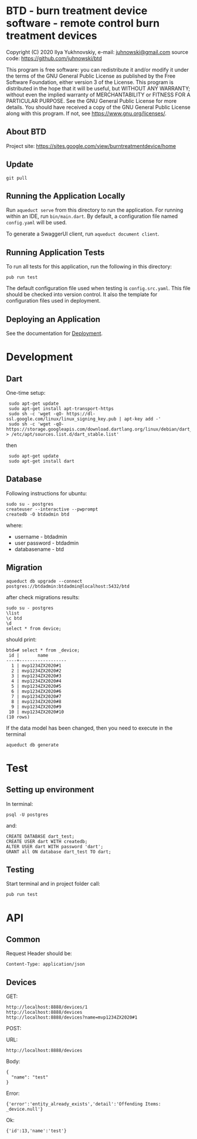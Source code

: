 # BTD - burn treatment device software - remote control burn treatment devices
Copyright (C) 2020 Ilya Yukhnovskiy,
e-mail: juhnowski@gmail.com
source code: https://github.com/juhnowski/btd  

This program is free software: you can redistribute it and/or modify it under
the terms of the GNU General Public License as published by the Free Software
Foundation, either version 3 of the License.
This program is distributed in the hope that it will be useful, but WITHOUT
ANY WARRANTY; without even the implied warranty of MERCHANTABILITY or FITNESS
FOR A PARTICULAR PURPOSE. See the GNU General Public License for more details.
You should have received a copy of the GNU General Public License along with
this program. If not, see <https://www.gnu.org/licenses/>.

## About BTD
Project site: https://sites.google.com/view/burntreatmentdevice/home

## Update 
```
git pull
```

## Running the Application Locally

Run `aqueduct serve` from this directory to run the application. For running within an IDE, run `bin/main.dart`. By default, a configuration file named `config.yaml` will be used.

To generate a SwaggerUI client, run `aqueduct document client`.

## Running Application Tests

To run all tests for this application, run the following in this directory:

```
pub run test
```

The default configuration file used when testing is `config.src.yaml`. This file should be checked into version control. It also the template for configuration files used in deployment.

## Deploying an Application

See the documentation for [Deployment](https://aqueduct.io/docs/deploy/).

# Development
## Dart
One-time setup:
```
 sudo apt-get update
 sudo apt-get install apt-transport-https
 sudo sh -c 'wget -qO- https://dl-ssl.google.com/linux/linux_signing_key.pub | apt-key add -'
 sudo sh -c 'wget -qO- https://storage.googleapis.com/download.dartlang.org/linux/debian/dart_stable.list > /etc/apt/sources.list.d/dart_stable.list'
```
then
```
 sudo apt-get update
 sudo apt-get install dart
```

## Database
Following instructions for ubuntu:
```
sudo su - postgres
createuser --interactive --pwprompt
createdb -O btdadmin btd
```
where:
- username - btdadmin
- user password - btdadmin
- databasename - btd

## Migration
```
aqueduct db upgrade --connect postgres://btdadmin:btdadmin@localhost:5432/btd
```
after check migrations results:
```
sudo su - postgres
\list
\c btd
\d
select * from device;
```
should print:
```
btd=# select * from _device;
 id |       name       
----+------------------
  1 | mvp1234ZX2020#1
  2 | mvp1234ZX2020#2
  3 | mvp1234ZX2020#3
  4 | mvp1234ZX2020#4
  5 | mvp1234ZX2020#5
  6 | mvp1234ZX2020#6
  7 | mvp1234ZX2020#7
  8 | mvp1234ZX2020#8
  9 | mvp1234ZX2020#9
 10 | mvp1234ZX2020#10
(10 rows)
```
If the data model has been changed, then you need to execute in the terminal
```
aqueduct db generate
```

# Test
## Setting up environment
In terminal:
```
psql -U postgres
```
and:
```
CREATE DATABASE dart_test;
CREATE USER dart WITH createdb;
ALTER USER dart WITH password 'dart';
GRANT all ON database dart_test TO dart;
```
## Testing
Start terminal and in project folder call:
```
pub run test
```
# API
## Common
Request Header should be:
```
Content-Type: application/json
```

## Devices
GET:
```
http://localhost:8888/devices/1
http://localhost:8888/devices
http://localhost:8888/devices?name=mvp1234ZX2020#1
```

POST:

URL:
```
http://localhost:8888/devices
```
Body:
```
{
  "name": "test"
}
```
Error:
```
{'error':'entity_already_exists','detail':'Offending Items: _device.null'}
```
Ok:
```
{'id':13,'name':'test'}
```